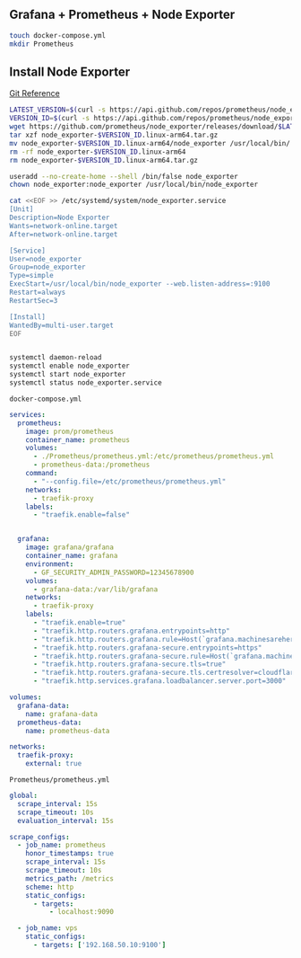 ## Grafana + Prometheus + Node Exporter

``` bash
touch docker-compose.yml
mkdir Prometheus
```

## Install Node Exporter

[Git Reference](https://github.com/prometheus/node_exporter/releases)  

``` bash
LATEST_VERSION=$(curl -s https://api.github.com/repos/prometheus/node_exporter/releases/latest | jq -r .tag_name)
VERSION_ID=$(curl -s https://api.github.com/repos/prometheus/node_exporter/releases/latest | jq -r .tag_name | cut -c2-)
wget https://github.com/prometheus/node_exporter/releases/download/$LATEST_VERSION/node_exporter-$VERSION_ID.linux-arm64.tar.gz
tar xzf node_exporter-$VERSION_ID.linux-arm64.tar.gz
mv node_exporter-$VERSION_ID.linux-arm64/node_exporter /usr/local/bin/
rm -rf node_exporter-$VERSION_ID.linux-arm64
rm node_exporter-$VERSION_ID.linux-arm64.tar.gz

useradd --no-create-home --shell /bin/false node_exporter
chown node_exporter:node_exporter /usr/local/bin/node_exporter

cat <<EOF >> /etc/systemd/system/node_exporter.service
[Unit]
Description=Node Exporter
Wants=network-online.target
After=network-online.target

[Service]
User=node_exporter
Group=node_exporter
Type=simple
ExecStart=/usr/local/bin/node_exporter --web.listen-address=:9100
Restart=always
RestartSec=3

[Install]
WantedBy=multi-user.target
EOF


systemctl daemon-reload
systemctl enable node_exporter
systemctl start node_exporter
systemctl status node_exporter.service
```

```docker-compose.yml```   
``` yaml
services:
  prometheus:
    image: prom/prometheus
    container_name: prometheus
    volumes:
      - ./Prometheus/prometheus.yml:/etc/prometheus/prometheus.yml
      - prometheus-data:/prometheus
    command:
      - "--config.file=/etc/prometheus/prometheus.yml"
    networks:
      - traefik-proxy
    labels:
      - "traefik.enable=false"


  grafana:
    image: grafana/grafana
    container_name: grafana
    environment:
      - GF_SECURITY_ADMIN_PASSWORD=12345678900
    volumes:
      - grafana-data:/var/lib/grafana
    networks:
      - traefik-proxy
    labels:
      - "traefik.enable=true"
      - "traefik.http.routers.grafana.entrypoints=http"
      - "traefik.http.routers.grafana.rule=Host(`grafana.machinesarehere.in`)"
      - "traefik.http.routers.grafana-secure.entrypoints=https"
      - "traefik.http.routers.grafana-secure.rule=Host(`grafana.machinesarehere.in`)"
      - "traefik.http.routers.grafana-secure.tls=true"
      - "traefik.http.routers.grafana-secure.tls.certresolver=cloudflare"
      - "traefik.http.services.grafana.loadbalancer.server.port=3000"

volumes:
  grafana-data:
    name: grafana-data
  prometheus-data:
    name: prometheus-data

networks:
  traefik-proxy:
    external: true
```

```Prometheus/prometheus.yml```   
``` yaml
global:
  scrape_interval: 15s
  scrape_timeout: 10s
  evaluation_interval: 15s

scrape_configs:
  - job_name: prometheus
    honor_timestamps: true
    scrape_interval: 15s
    scrape_timeout: 10s
    metrics_path: /metrics
    scheme: http
    static_configs:
      - targets:
          - localhost:9090

  - job_name: vps
    static_configs:
      - targets: ['192.168.50.10:9100']
```

